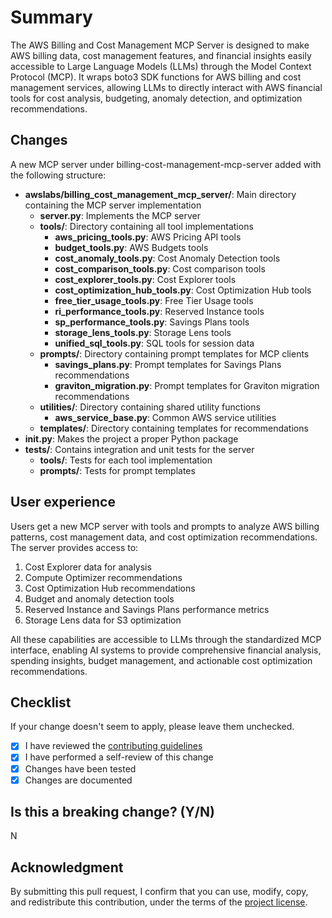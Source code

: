 # Summary

The AWS Billing and Cost Management MCP Server is designed to make AWS billing data, cost management features, and financial insights easily accessible to Large Language Models (LLMs) through the Model Context Protocol (MCP). It wraps boto3 SDK functions for AWS billing and cost management services, allowing LLMs to directly interact with AWS financial tools for cost analysis, budgeting, anomaly detection, and optimization recommendations.

## Changes

A new MCP server under billing-cost-management-mcp-server added with the following structure:

* **awslabs/billing_cost_management_mcp_server/**: Main directory containing the MCP server implementation
  * **server.py**: Implements the MCP server
  * **tools/**: Directory containing all tool implementations
    * **aws_pricing_tools.py**: AWS Pricing API tools
    * **budget_tools.py**: AWS Budgets tools
    * **cost_anomaly_tools.py**: Cost Anomaly Detection tools
    * **cost_comparison_tools.py**: Cost comparison tools
    * **cost_explorer_tools.py**: Cost Explorer tools
    * **cost_optimization_hub_tools.py**: Cost Optimization Hub tools
    * **free_tier_usage_tools.py**: Free Tier Usage tools
    * **ri_performance_tools.py**: Reserved Instance tools
    * **sp_performance_tools.py**: Savings Plans tools
    * **storage_lens_tools.py**: Storage Lens tools
    * **unified_sql_tools.py**: SQL tools for session data
  * **prompts/**: Directory containing prompt templates for MCP clients
    * **savings_plans.py**: Prompt templates for Savings Plans recommendations
    * **graviton_migration.py**: Prompt templates for Graviton migration recommendations
  * **utilities/**: Directory containing shared utility functions
    * **aws_service_base.py**: Common AWS service utilities
  * **templates/**: Directory containing templates for recommendations
* **__init__.py**: Makes the project a proper Python package
* **tests/**: Contains integration and unit tests for the server
  * **tools/**: Tests for each tool implementation
  * **prompts/**: Tests for prompt templates

## User experience

Users get a new MCP server with tools and prompts to analyze AWS billing patterns, cost management data, and cost optimization recommendations. The server provides access to:

1. Cost Explorer data for analysis
2. Compute Optimizer recommendations
3. Cost Optimization Hub recommendations
4. Budget and anomaly detection tools
5. Reserved Instance and Savings Plans performance metrics
6. Storage Lens data for S3 optimization

All these capabilities are accessible to LLMs through the standardized MCP interface, enabling AI systems to provide comprehensive financial analysis, spending insights, budget management, and actionable cost optimization recommendations.

## Checklist

If your change doesn't seem to apply, please leave them unchecked.

- [x] I have reviewed the [contributing guidelines](https://github.com/awslabs/mcp/blob/main/CONTRIBUTING.md)
- [x] I have performed a self-review of this change
- [x] Changes have been tested
- [x] Changes are documented

## Is this a breaking change? (Y/N)
N

## Acknowledgment

By submitting this pull request, I confirm that you can use, modify, copy, and redistribute this contribution, under the terms of the [project license](https://github.com/awslabs/mcp/blob/main/LICENSE).
